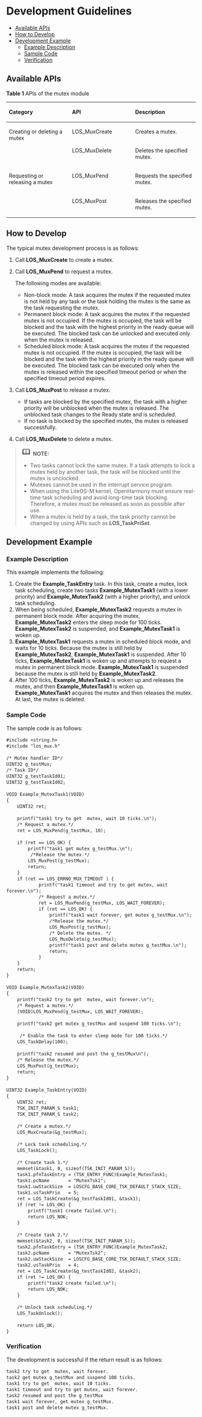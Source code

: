 # Development Guidelines<a name="EN-US_TOPIC_0000001078588414"></a>

-   [Available APIs](#section158501652121514)
-   [How to Develop](#section783435801510)
-   [Development Example](#section1426719434114)
    -   [Example Description](#section896412438910)
    -   [Sample Code](#section149077554912)
    -   [Verification](#section2059413981311)


## Available APIs<a name="section158501652121514"></a>

**Table  1**  APIs of the mutex module

<a name="table37108292611"></a>
<table><thead align="left"><tr id="row8711112919610"><th class="cellrowborder" valign="top" width="33.33333333333333%" id="mcps1.2.4.1.1"><p id="p3711102912617"><a name="p3711102912617"></a><a name="p3711102912617"></a>Category</p>
</th>
<th class="cellrowborder" valign="top" width="33.33333333333333%" id="mcps1.2.4.1.2"><p id="p1671110293610"><a name="p1671110293610"></a><a name="p1671110293610"></a>API</p>
</th>
<th class="cellrowborder" valign="top" width="33.33333333333333%" id="mcps1.2.4.1.3"><p id="p87114292617"><a name="p87114292617"></a><a name="p87114292617"></a>Description</p>
</th>
</tr>
</thead>
<tbody><tr id="row37115291166"><td class="cellrowborder" rowspan="2" valign="top" width="33.33333333333333%" headers="mcps1.2.4.1.1 "><p id="p1795312108911"><a name="p1795312108911"></a><a name="p1795312108911"></a>Creating or deleting a mutex</p>
</td>
<td class="cellrowborder" valign="top" width="33.33333333333333%" headers="mcps1.2.4.1.2 "><p id="p1671120293611"><a name="p1671120293611"></a><a name="p1671120293611"></a>LOS_MuxCreate</p>
</td>
<td class="cellrowborder" valign="top" width="33.33333333333333%" headers="mcps1.2.4.1.3 "><p id="p171112291967"><a name="p171112291967"></a><a name="p171112291967"></a>Creates a mutex.</p>
</td>
</tr>
<tr id="row17711329268"><td class="cellrowborder" valign="top" headers="mcps1.2.4.1.1 "><p id="p071114291864"><a name="p071114291864"></a><a name="p071114291864"></a>LOS_MuxDelete</p>
</td>
<td class="cellrowborder" valign="top" headers="mcps1.2.4.1.2 "><p id="p137111129965"><a name="p137111129965"></a><a name="p137111129965"></a>Deletes the specified mutex.</p>
</td>
</tr>
<tr id="row5711192912616"><td class="cellrowborder" rowspan="2" valign="top" width="33.33333333333333%" headers="mcps1.2.4.1.1 "><p id="p86087143910"><a name="p86087143910"></a><a name="p86087143910"></a>Requesting or releasing a mutex</p>
</td>
<td class="cellrowborder" valign="top" width="33.33333333333333%" headers="mcps1.2.4.1.2 "><p id="p1171112295614"><a name="p1171112295614"></a><a name="p1171112295614"></a>LOS_MuxPend</p>
</td>
<td class="cellrowborder" valign="top" width="33.33333333333333%" headers="mcps1.2.4.1.3 "><p id="p1271110291969"><a name="p1271110291969"></a><a name="p1271110291969"></a>Requests the specified mutex.</p>
</td>
</tr>
<tr id="row1571162918615"><td class="cellrowborder" valign="top" headers="mcps1.2.4.1.1 "><p id="p57111229967"><a name="p57111229967"></a><a name="p57111229967"></a>LOS_MuxPost</p>
</td>
<td class="cellrowborder" valign="top" headers="mcps1.2.4.1.2 "><p id="p107118291660"><a name="p107118291660"></a><a name="p107118291660"></a>Releases the specified mutex.</p>
</td>
</tr>
</tbody>
</table>

## How to Develop<a name="section783435801510"></a>

The typical mutex development process is as follows: 

1.  Call  **LOS\_MuxCreate**  to create a mutex.
2.  Call  **LOS\_MuxPend**  to request a mutex.

    The following modes are available:

    -   Non-block mode: A task acquires the mutex if the requested mutex is not held by any task or the task holding the mutex is the same as the task requesting the mutex.
    -   Permanent block mode: A task acquires the mutex if the requested mutex is not occupied. If the mutex is occupied, the task will be blocked and the task with the highest priority in the ready queue will be executed. The blocked task can be unlocked and executed only when the mutex is released.
    -   Scheduled block mode: A task acquires the mutex if the requested mutex is not occupied. If the mutex is occupied, the task will be blocked and the task with the highest priority in the ready queue will be executed. The blocked task can be executed only when the mutex is released within the specified timeout period or when the specified timeout period expires.

3.  Call  **LOS\_MuxPost**  to release a mutex.
    -   If tasks are blocked by the specified mutex, the task with a higher priority will be unblocked when the mutex is released. The unblocked task changes to the Ready state and is scheduled.
    -   If no task is blocked by the specified mutex, the mutex is released successfully.

4.  Call  **LOS\_MuxDelete**  to delete a mutex.

>![](../public_sys-resources/icon-note.gif) **NOTE:** 
>-   Two tasks cannot lock the same mutex. If a task attempts to lock a mutex held by another task, the task will be blocked until the mutex is unclocked.
>-   Mutexes cannot be used in the interrupt service program.
>-   When using the LiteOS-M kernel, OpenHarmony must ensure real-time task scheduling and avoid long-time task blocking. Therefore, a mutex must be released as soon as possible after use.
>-   When a mutex is held by a task, the task priority cannot be changed by using APIs such as  **LOS\_TaskPriSet**.

## Development Example<a name="section1426719434114"></a>

### Example Description<a name="section896412438910"></a>

This example implements the following:

1.  Create the  **Example\_TaskEntry**  task. In this task, create a mutex, lock task scheduling, create two tasks  **Example\_MutexTask1**  \(with a lower priority\) and  **Example\_MutexTask2**  \(with a higher priority\), and unlock task scheduling.
2.  When being scheduled,  **Example\_MutexTask2**  requests a mutex in permanent block mode. After acquiring the mutex,  **Example\_MutexTask2**  enters the sleep mode for 100 ticks.  **Example\_MutexTask2**  is suspended, and  **Example\_MutexTask1**  is woken up.
3.  **Example\_MutexTask1**  requests a mutex in scheduled block mode, and waits for 10 ticks. Because the mutex is still held by  **Example\_MutexTask2**,  **Example\_MutexTask1**  is suspended. After 10 ticks,  **Example\_MutexTask1**  is woken up and attempts to request a mutex in permanent block mode.  **Example\_MutexTask1**  is suspended because the mutex is still held by  **Example\_MutexTask2**.
4.  After 100 ticks,  **Example\_MutexTask2**  is woken up and releases the mutex, and then  **Example\_MutexTask1**  is woken up.  **Example\_MutexTask1**  acquires the mutex and then releases the mutex. At last, the mutex is deleted.

### Sample Code<a name="section149077554912"></a>

The sample code is as follows:

```
#include <string.h>
#include "los_mux.h"

/* Mutex handler ID*/
UINT32 g_testMux;
/* Task ID*/
UINT32 g_testTaskId01;
UINT32 g_testTaskId02;

VOID Example_MutexTask1(VOID)
{
    UINT32 ret;

    printf("task1 try to get  mutex, wait 10 ticks.\n");
    /* Request a mutex.*/
    ret = LOS_MuxPend(g_testMux, 10);

    if (ret == LOS_OK) {
        printf("task1 get mutex g_testMux.\n");
         /*Release the mutex.*/
        LOS_MuxPost(g_testMux);
        return;
    } 
    if (ret == LOS_ERRNO_MUX_TIMEOUT ) {
            printf("task1 timeout and try to get mutex, wait forever.\n");
            /* Request a mutex.*/
            ret = LOS_MuxPend(g_testMux, LOS_WAIT_FOREVER);
            if (ret == LOS_OK) {
                printf("task1 wait forever, get mutex g_testMux.\n");
                /*Release the mutex.*/
                LOS_MuxPost(g_testMux);
                /* Delete the mutex. */
                LOS_MuxDelete(g_testMux);
                printf("task1 post and delete mutex g_testMux.\n");
                return;
            }
    }
    return;
}

VOID Example_MutexTask2(VOID)
{
    printf("task2 try to get  mutex, wait forever.\n");
    /* Request a mutex.*/
    (VOID)LOS_MuxPend(g_testMux, LOS_WAIT_FOREVER);

    printf("task2 get mutex g_testMux and suspend 100 ticks.\n");

     /* Enable the task to enter sleep mode for 100 ticks.*/
    LOS_TaskDelay(100);

    printf("task2 resumed and post the g_testMux\n");
    /* Release the mutex.*/
    LOS_MuxPost(g_testMux);
    return;
}

UINT32 Example_TaskEntry(VOID)
{
    UINT32 ret;
    TSK_INIT_PARAM_S task1;
    TSK_INIT_PARAM_S task2;

    /* Create a mutex.*/
    LOS_MuxCreate(&g_testMux);

    /* Lock task scheduling.*/
    LOS_TaskLock();

    /* Create task 1.*/
    memset(&task1, 0, sizeof(TSK_INIT_PARAM_S));
    task1.pfnTaskEntry = (TSK_ENTRY_FUNC)Example_MutexTask1;
    task1.pcName       = "MutexTsk1";
    task1.uwStackSize  = LOSCFG_BASE_CORE_TSK_DEFAULT_STACK_SIZE;
    task1.usTaskPrio   = 5;
    ret = LOS_TaskCreate(&g_testTaskId01, &task1);
    if (ret != LOS_OK) {
        printf("task1 create failed.\n");
        return LOS_NOK;
    }

    /* Create task 2.*/
    memset(&task2, 0, sizeof(TSK_INIT_PARAM_S));
    task2.pfnTaskEntry = (TSK_ENTRY_FUNC)Example_MutexTask2;
    task2.pcName       = "MutexTsk2";
    task2.uwStackSize  = LOSCFG_BASE_CORE_TSK_DEFAULT_STACK_SIZE;
    task2.usTaskPrio   = 4;
    ret = LOS_TaskCreate(&g_testTaskId02, &task2);
    if (ret != LOS_OK) {
        printf("task2 create failed.\n");
        return LOS_NOK;
    }

    /* Unlock task scheduling.*/
    LOS_TaskUnlock();

    return LOS_OK;
}
```

### Verification<a name="section2059413981311"></a>

The development is successful if the return result is as follows:

```
task2 try to get  mutex, wait forever.
task2 get mutex g_testMux and suspend 100 ticks.
task1 try to get  mutex, wait 10 ticks.
task1 timeout and try to get mutex, wait forever.
task2 resumed and post the g_testMux
task1 wait forever, get mutex g_testMux.
task1 post and delete mutex g_testMux.
```


